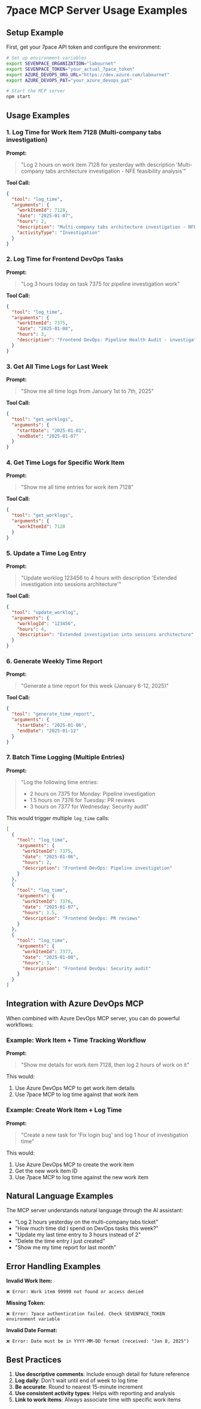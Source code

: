 # 7pace MCP Server Usage Examples

## Setup Example

First, get your 7pace API token and configure the environment:

```bash
# Set up environment variables
export SEVENPACE_ORGANIZATION="labournet"
export SEVENPACE_TOKEN="your_actual_7pace_token"
export AZURE_DEVOPS_ORG_URL="https://dev.azure.com/labournet"
export AZURE_DEVOPS_PAT="your_azure_devops_pat"

# Start the MCP server
npm start
```

## Usage Examples

### 1. Log Time for Work Item 7128 (Multi-company tabs investigation)

**Prompt:**
> "Log 2 hours on work item 7128 for yesterday with description 'Multi-company tabs architecture investigation - NFE feasibility analysis'"

**Tool Call:**
```json
{
  "tool": "log_time",
  "arguments": {
    "workItemId": 7128,
    "date": "2025-01-07",
    "hours": 2,
    "description": "Multi-company tabs architecture investigation - NFE feasibility analysis",
    "activityType": "Investigation"
  }
}
```

### 2. Log Time for Frontend DevOps Tasks

**Prompt:**
> "Log 3 hours today on task 7375 for pipeline investigation work"

**Tool Call:**
```json
{
  "tool": "log_time",
  "arguments": {
    "workItemId": 7375,
    "date": "2025-01-08",
    "hours": 3,
    "description": "Frontend DevOps: Pipeline Health Audit - investigating build failures"
  }
}
```

### 3. Get All Time Logs for Last Week

**Prompt:**
> "Show me all time logs from January 1st to 7th, 2025"

**Tool Call:**
```json
{
  "tool": "get_worklogs",
  "arguments": {
    "startDate": "2025-01-01",
    "endDate": "2025-01-07"
  }
}
```

### 4. Get Time Logs for Specific Work Item

**Prompt:**
> "Show me all time entries for work item 7128"

**Tool Call:**
```json
{
  "tool": "get_worklogs",
  "arguments": {
    "workItemId": 7128
  }
}
```

### 5. Update a Time Log Entry

**Prompt:**
> "Update worklog 123456 to 4 hours with description 'Extended investigation into sessions architecture'"

**Tool Call:**
```json
{
  "tool": "update_worklog",
  "arguments": {
    "worklogId": "123456",
    "hours": 4,
    "description": "Extended investigation into sessions architecture"
  }
}
```

### 6. Generate Weekly Time Report

**Prompt:**
> "Generate a time report for this week (January 6-12, 2025)"

**Tool Call:**
```json
{
  "tool": "generate_time_report",
  "arguments": {
    "startDate": "2025-01-06",
    "endDate": "2025-01-12"
  }
}
```

### 7. Batch Time Logging (Multiple Entries)

**Prompt:**
> "Log the following time entries:
> - 2 hours on 7375 for Monday: Pipeline investigation  
> - 1.5 hours on 7376 for Tuesday: PR reviews
> - 3 hours on 7377 for Wednesday: Security audit"

This would trigger multiple `log_time` calls:

```json
[
  {
    "tool": "log_time",
    "arguments": {
      "workItemId": 7375,
      "date": "2025-01-06",
      "hours": 2,
      "description": "Frontend DevOps: Pipeline investigation"
    }
  },
  {
    "tool": "log_time", 
    "arguments": {
      "workItemId": 7376,
      "date": "2025-01-07",
      "hours": 1.5,
      "description": "Frontend DevOps: PR reviews"
    }
  },
  {
    "tool": "log_time",
    "arguments": {
      "workItemId": 7377,
      "date": "2025-01-08", 
      "hours": 3,
      "description": "Frontend DevOps: Security audit"
    }
  }
]
```

## Integration with Azure DevOps MCP

When combined with Azure DevOps MCP server, you can do powerful workflows:

### Example: Work Item + Time Tracking Workflow

**Prompt:**
> "Show me details for work item 7128, then log 2 hours of work on it"

This would:
1. Use Azure DevOps MCP to get work item details
2. Use 7pace MCP to log time against that work item

### Example: Create Work Item + Log Time

**Prompt:**
> "Create a new task for 'Fix login bug' and log 1 hour of investigation time"

This would:
1. Use Azure DevOps MCP to create the work item
2. Get the new work item ID
3. Use 7pace MCP to log time against the new work item

## Natural Language Examples

The MCP server understands natural language through the AI assistant:

- "Log 2 hours yesterday on the multi-company tabs ticket"
- "How much time did I spend on DevOps tasks this week?"
- "Update my last time entry to 3 hours instead of 2"
- "Delete the time entry I just created"
- "Show me my time report for last month"

## Error Handling Examples

**Invalid Work Item:**
```
❌ Error: Work item 99999 not found or access denied
```

**Missing Token:**
```  
❌ Error: 7pace authentication failed. Check SEVENPACE_TOKEN environment variable
```

**Invalid Date Format:**
```
❌ Error: Date must be in YYYY-MM-DD format (received: "Jan 8, 2025")
```

## Best Practices

1. **Use descriptive comments**: Include enough detail for future reference
2. **Log daily**: Don't wait until end of week to log time
3. **Be accurate**: Round to nearest 15-minute increment
4. **Use consistent activity types**: Helps with reporting and analysis
5. **Link to work items**: Always associate time with specific work items
